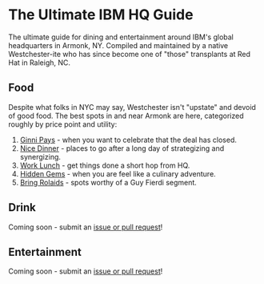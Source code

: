 <!--
Copyright 2018 Adam B Kaplan

Licensed under the Apache License, Version 2.0 (the "License");
you may not use this file except in compliance with the License.
You may obtain a copy of the License at

    http://www.apache.org/licenses/LICENSE-2.0

Unless required by applicable law or agreed to in writing, software
distributed under the License is distributed on an "AS IS" BASIS,
WITHOUT WARRANTIES OR CONDITIONS OF ANY KIND, either express or implied.
See the License for the specific language governing permissions and
limitations under the License.
--->

# The Ultimate IBM HQ Guide

The ultimate guide for dining and entertainment around IBM's global headquarters in Armonk, NY.
Compiled and maintained by a native Westchester-ite who has since become one of "those" transplants at Red Hat in Raleigh, NC.

## Food

Despite what folks in NYC may say, Westchester isn't "upstate" and devoid of good food. The best spots in and near Armonk are here, categorized roughly by price point and utility:

1. [Ginni Pays](food/ginni-pays) - when you want to celebrate that the deal has closed.
2. [Nice Dinner](food/nice-dinner) - places to go after a long day of strategizing and synergizing.
3. [Work Lunch](food/work-lunch) - get things done a short hop from HQ.
4. [Hidden Gems](food/hidden-gems) - when you are feel like a culinary adventure.
5. [Bring Rolaids](food/bring-rolaids) - spots worthy of a Guy Fierdi segment.

## Drink

Coming soon - submit an [issue or pull request](CONTRIBUTING)!

## Entertainment

Coming soon - submit an [issue or pull request](CONTRIBUTING)!
